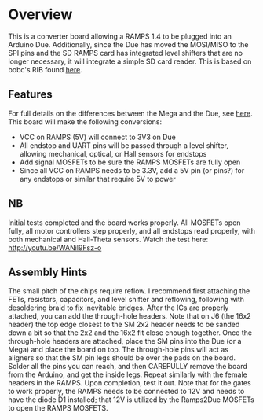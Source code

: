Overview
========
This is a converter board allowing a RAMPS 1.4 to be plugged into an Arduino Due. Additionally, since the Due has moved the MOSI/MISO to the SPI pins and the SD RAMPS card has integrated level shifters that are no longer necessary, it will integrate a simple SD card reader.
This is based on bobc's RIB found [here](https://github.com/bobc/bobc_hardware/tree/master/RAMPS-FD).

Features
--------
For full details on the differences between the Mega and the Due, see [here](http://reprap.org/wiki/RAMPS-FD).
This board will make the following conversions:
- VCC on RAMPS (5V) will connect to 3V3 on Due
- All endstop and UART pins will be passed through a level shifter, allowing mechanical, optical, or Hall sensors for endstops
- Add signal MOSFETs to be sure the RAMPS MOSFETs are fully open
- Since all VCC on RAMPS needs to be 3.3V, add a 5V pin (or pins?) for any endstops or similar that require 5V to power

NB
--
Initial tests completed and the board works properly. All MOSFETs open fully, all motor controllers step properly, and all endstops read properly, with both mechanical and Hall-Theta sensors. Watch the test here: http://youtu.be/WANil9Fsz-o

Assembly Hints
--------------
The small pitch of the chips require reflow. I recommend first attaching the FETs, resistors, capacitors, and level shifter and reflowing, following with desoldering braid to fix inevitable bridges. After the ICs are properly attached, you can add the through-hole headers. Note that on J6 (the 16x2 header) the top edge closest to the SM 2x2 header needs to be sanded down a bit so that the 2x2 and the 16x2 fit close enough together. Once the through-hole headers are attached, place the SM pins into the Due (or a Mega) and place the board on top. The through-hole pins will act as aligners so that the SM pin legs should be over the pads on the board. Solder all the pins you can reach, and then CAREFULLY remove the board from the Arduino, and get the inside legs. Repeat similarly with the female headers in the RAMPS. Upon completion, test it out. Note that for the gates to work properly, the RAMPS needs to be connected to 12V and needs to have the diode D1 installed; that 12V is utilized by the Ramps2Due MOSFETs to open the RAMPS MOSFETS.
